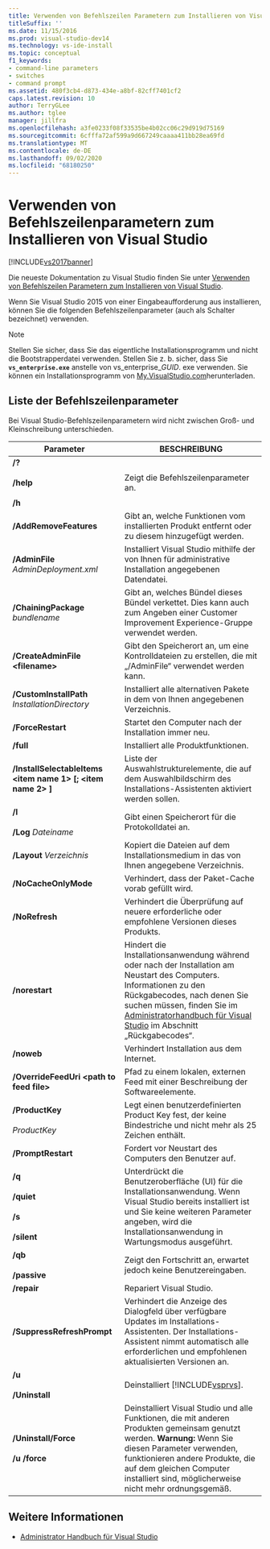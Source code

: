 ```yaml
---
title: Verwenden von Befehlszeilen Parametern zum Installieren von Visual Studio 2015 | Microsoft-Dokumentation
titleSuffix: ''
ms.date: 11/15/2016
ms.prod: visual-studio-dev14
ms.technology: vs-ide-install
ms.topic: conceptual
f1_keywords:
- command-line parameters
- switches
- command prompt
ms.assetid: 480f3cb4-d873-434e-a8bf-82cff7401cf2
caps.latest.revision: 10
author: TerryGLee
ms.author: tglee
manager: jillfra
ms.openlocfilehash: a3fe0233f08f33535be4b02cc06c29d919d75169
ms.sourcegitcommit: 6cfffa72af599a9d667249caaaa411bb28ea69fd
ms.translationtype: MT
ms.contentlocale: de-DE
ms.lasthandoff: 09/02/2020
ms.locfileid: "68180250"
---
```

# <a name="use-command-line-parameters-to-install-visual-studio"></a>Verwenden von Befehlszeilenparametern zum Installieren von Visual Studio
[!INCLUDE[vs2017banner](../includes/vs2017banner.md)]

Die neueste Dokumentation zu Visual Studio finden Sie unter [Verwenden von Befehlszeilen Parametern zum Installieren von Visual Studio](/visualstudio/install/use-command-line-parameters-to-install-visual-studio).

Wenn Sie Visual Studio 2015 von einer Eingabeaufforderung aus installieren, können Sie die folgenden Befehlszeilenparameter (auch als Schalter bezeichnet) verwenden.

> [!NOTE]
> Stellen Sie sicher, dass Sie das eigentliche Installationsprogramm und nicht die Bootstrapperdatei verwenden. Stellen Sie z. b. sicher, dass Sie **`vs_enterprise.exe`** anstelle von vs_enterprise_*GUID*. exe verwenden. Sie können ein Installationsprogramm von [My.VisualStudio.com](https://my.visualstudio.com/downloads?q=visual%20studio%20enterprise%202015)herunterladen.

## <a name="list-of-command-line-parameters"></a>Liste der Befehlszeilenparameter

Bei Visual Studio-Befehlszeilenparametern wird nicht zwischen Groß- und Kleinschreibung unterschieden.

|Parameter|BESCHREIBUNG|
|---------------|-----------------|
|**/?**<br /><br /> **/help**<br /><br /> **/h**|Zeigt die Befehlszeilenparameter an.|
|**/AddRemoveFeatures**|Gibt an, welche Funktionen vom installierten Produkt entfernt oder zu diesem hinzugefügt werden.|
|**/AdminFile** *AdminDeployment.xml*|Installiert Visual Studio mithilfe der von Ihnen für administrative Installation angegebenen Datendatei.|
|**/ChainingPackage** *bundlename*|Gibt an, welches Bündel dieses Bündel verkettet. Dies kann auch zum Angeben einer Customer Improvement Experience-Gruppe verwendet werden.|
|**/CreateAdminFile \<filename>**|Gibt den Speicherort an, um eine Kontrolldateien zu erstellen, die mit „/AdminFile“ verwendet werden kann.|
|**/CustomInstallPath** *InstallationDirectory*|Installiert alle alternativen Pakete in dem von Ihnen angegebenen Verzeichnis.|
|**/ForceRestart**|Startet den Computer nach der Installation immer neu.|
|**/full**|Installiert alle Produktfunktionen.|
|**/InstallSelectableItems \<item name 1> [; \<item name 2> ]**|Liste der Auswahlstrukturelemente, die auf dem Auswahlbildschirm des Installations-Assistenten aktiviert werden sollen.|
|**/l**<br /><br /> **/Log** *Dateiname*|Gibt einen Speicherort für die Protokolldatei an.|
|**/Layout** *Verzeichnis*|Kopiert die Dateien auf dem Installationsmedium in das von Ihnen angegebene Verzeichnis.|
|**/NoCacheOnlyMode**|Verhindert, dass der Paket-Cache vorab gefüllt wird.|
|**/NoRefresh**|Verhindert die Überprüfung auf neuere erforderliche oder empfohlene Versionen dieses Produkts.|
|**/norestart**|Hindert die Installationsanwendung während oder nach der Installation am Neustart des Computers. Informationen zu den Rückgabecodes, nach denen Sie suchen müssen, finden Sie im [Administratorhandbuch für Visual Studio](../install/visual-studio-administrator-guide.md) im Abschnitt „Rückgabecodes“.|
|**/noweb**|Verhindert Installation aus dem Internet.|
|**/OverrideFeedUri \<path to feed file>**|Pfad zu einem lokalen, externen Feed mit einer Beschreibung der Softwareelemente.|
|**/ProductKey**<br /><br /> *ProductKey*|Legt einen benutzerdefinierten Product Key fest, der keine Bindestriche und nicht mehr als 25 Zeichen enthält.|
|**/PromptRestart**|Fordert vor Neustart des Computers den Benutzer auf.|
|**/q**<br /><br /> **/quiet**<br /><br /> **/s**<br /><br /> **/silent**|Unterdrückt die Benutzeroberfläche (UI) für die Installationsanwendung. Wenn Visual Studio bereits installiert ist und Sie keine weiteren Parameter angeben, wird die Installationsanwendung in Wartungsmodus ausgeführt.|
|**/qb**<br /><br /> **/passive**|Zeigt den Fortschritt an, erwartet jedoch keine Benutzereingaben.|
|**/repair**|Repariert Visual Studio.|
|**/SuppressRefreshPrompt**|Verhindert die Anzeige des Dialogfeld über verfügbare Updates im Installations-Assistenten. Der Installations-Assistent nimmt automatisch alle erforderlichen und empfohlenen aktualisierten Versionen an.|
|**/u**<br /><br /> **/Uninstall**|Deinstalliert [!INCLUDE[vsprvs](../includes/vsprvs-md.md)].|
|**/Uninstall/Force**<br /><br /> **/u /force**|Deinstalliert Visual Studio und alle Funktionen, die mit anderen Produkten gemeinsam genutzt werden. **Warnung:**  Wenn Sie diesen Parameter verwenden, funktionieren andere Produkte, die auf dem gleichen Computer installiert sind, möglicherweise nicht mehr ordnungsgemäß.|

## <a name="see-also"></a>Weitere Informationen

- [Administrator Handbuch für Visual Studio](../install/visual-studio-administrator-guide.md)